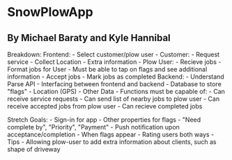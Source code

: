 # SnowPlowApp
## By Michael Baraty and Kyle Hannibal

Breakdown:
	Frontend:
		- Select customer/plow user
			- Customer:
				- Request service
					- Collect Location
					- Extra information
			- Plow User:
				- Recieve jobs
				- Format jobs for User
				- Must be able to tap on flags and see additional information
				- Accept jobs
				- Mark jobs as completed
	Backend:
		- Understand Parse API
		- Interfacing between frontend and backend
		- Database to store "flags"
			- Location (GPS)
			- Other Data
		- Functions must be capable of:
			- Can receive service requests
			- Can send list of nearby jobs to plow user
			- Can receive accepted jobs from plow user
			- Can recieve completed jobs

Stretch Goals:
	- Sign-in for app
	- Other properties for flags
		- "Need complete by", "Priority", "Payment"
	- Push notification upon acceptance/completion
		- When flags appear
	- Rating users both ways
	- Tips
	- Allowing plow-user to add extra information about clients, such as shape of driveway




